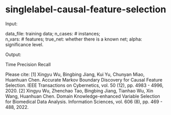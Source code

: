 # singlelabel-causal-feature-selection

Input:

data_file: training data;
n_cases: # instances;	
n_vars: # features;
true_net: whether there is a known net;
alpha: significance level.

Output:

Time
Precision
Recall

Please cite:
[1] Xingyu Wu, Bingbing Jiang, Kui Yu, Chunyan Miao, Huanhuan Chen. Accurate Markov Boundary Discovery for Causal Feature Selection. IEEE Transactions on Cybernetics, vol. 50 (12), pp. 4983 - 4996, 2020.
[2] Xingyu Wu, Zhenchao Tao, Bingbing Jiang, Tianhao Wu, Xin Wang, Huanhuan Chen. Domain Knowledge-enhanced Variable Selection for Biomedical Data Analysis. Information Sciences, vol. 606 (8), pp. 469 - 488, 2022.
